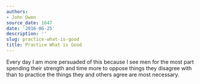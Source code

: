 ```yaml
---
authors:
- John Owen
source_date: 1647
date: '2016-06-25'
description: ''
slug: practice-what-is-good
title: Practice What is Good
---
```

Every day I am more persuaded of this because I see men for the most part spending their strength and time more to oppose things they disagree with than to practice the things they and others agree are most necessary.



